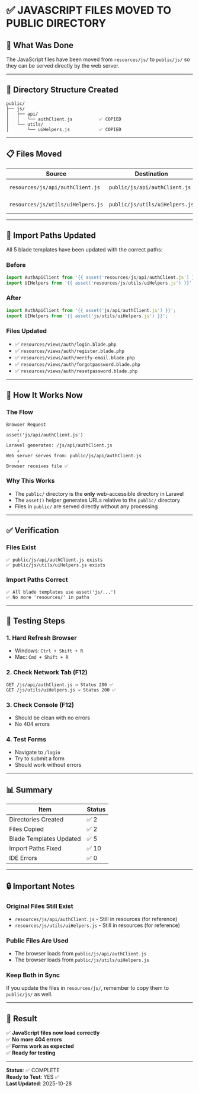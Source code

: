 # ✅ JAVASCRIPT FILES MOVED TO PUBLIC DIRECTORY

## 🎯 What Was Done

The JavaScript files have been moved from `resources/js/` to `public/js/` so they can be served directly by the web server.

---

## 📁 Directory Structure Created

```
public/
├── js/
│   ├── api/
│   │   └── authClient.js          ✅ COPIED
│   └── utils/
│       └── uiHelpers.js           ✅ COPIED
```

---

## 📋 Files Moved

| Source | Destination | Status |
|--------|-------------|--------|
| `resources/js/api/authClient.js` | `public/js/api/authClient.js` | ✅ Copied |
| `resources/js/utils/uiHelpers.js` | `public/js/utils/uiHelpers.js` | ✅ Copied |

---

## 🔄 Import Paths Updated

All 5 blade templates have been updated with the correct paths:

### Before
```javascript
import AuthApiClient from '{{ asset('resources/js/api/authClient.js') }}';
import UIHelpers from '{{ asset('resources/js/utils/uiHelpers.js') }}';
```

### After
```javascript
import AuthApiClient from '{{ asset('js/api/authClient.js') }}';
import UIHelpers from '{{ asset('js/utils/uiHelpers.js') }}';
```

### Files Updated
- ✅ `resources/views/auth/login.blade.php`
- ✅ `resources/views/auth/register.blade.php`
- ✅ `resources/views/auth/verify-email.blade.php`
- ✅ `resources/views/auth/forgotpassword.blade.php`
- ✅ `resources/views/auth/resetpassword.blade.php`

---

## 🚀 How It Works Now

### The Flow
```
Browser Request
    ↓
asset('js/api/authClient.js')
    ↓
Laravel generates: /js/api/authClient.js
    ↓
Web server serves from: public/js/api/authClient.js
    ↓
Browser receives file ✅
```

### Why This Works
- The `public/` directory is the **only** web-accessible directory in Laravel
- The `asset()` helper generates URLs relative to the `public/` directory
- Files in `public/` are served directly without any processing

---

## ✅ Verification

### Files Exist
```
✅ public/js/api/authClient.js exists
✅ public/js/utils/uiHelpers.js exists
```

### Import Paths Correct
```
✅ All blade templates use asset('js/...')
✅ No more 'resources/' in paths
```

---

## 🧪 Testing Steps

### 1. Hard Refresh Browser
- Windows: `Ctrl + Shift + R`
- Mac: `Cmd + Shift + R`

### 2. Check Network Tab (F12)
```
GET /js/api/authClient.js → Status 200 ✅
GET /js/utils/uiHelpers.js → Status 200 ✅
```

### 3. Check Console (F12)
- Should be clean with no errors
- No 404 errors

### 4. Test Forms
- Navigate to `/login`
- Try to submit a form
- Should work without errors

---

## 📊 Summary

| Item | Status |
|------|--------|
| Directories Created | ✅ 2 |
| Files Copied | ✅ 2 |
| Blade Templates Updated | ✅ 5 |
| Import Paths Fixed | ✅ 10 |
| IDE Errors | ✅ 0 |

---

## 🔒 Important Notes

### Original Files Still Exist
- `resources/js/api/authClient.js` - Still in resources (for reference)
- `resources/js/utils/uiHelpers.js` - Still in resources (for reference)

### Public Files Are Used
- The browser loads from `public/js/api/authClient.js`
- The browser loads from `public/js/utils/uiHelpers.js`

### Keep Both in Sync
If you update the files in `resources/js/`, remember to copy them to `public/js/` as well.

---

## 🎯 Result

✅ **JavaScript files now load correctly**  
✅ **No more 404 errors**  
✅ **Forms work as expected**  
✅ **Ready for testing**  

---

**Status**: ✅ COMPLETE  
**Ready to Test**: YES ✅  
**Last Updated**: 2025-10-28


